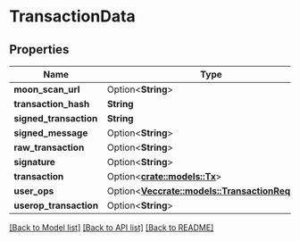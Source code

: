 # TransactionData

## Properties

Name | Type | Description | Notes
------------ | ------------- | ------------- | -------------
**moon_scan_url** | Option<**String**> |  | [optional]
**transaction_hash** | **String** |  | 
**signed_transaction** | **String** |  | 
**signed_message** | Option<**String**> |  | [optional]
**raw_transaction** | Option<**String**> |  | [optional]
**signature** | Option<**String**> |  | [optional]
**transaction** | Option<[**crate::models::Tx**](Tx.md)> |  | [optional]
**user_ops** | Option<[**Vec<crate::models::TransactionRequest>**](TransactionRequest.md)> |  | [optional]
**userop_transaction** | Option<**String**> |  | [optional]

[[Back to Model list]](../README.md#documentation-for-models) [[Back to API list]](../README.md#documentation-for-api-endpoints) [[Back to README]](../README.md)


